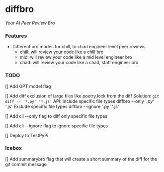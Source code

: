 # diffbro

*Your AI Peer Review Bro*

### Features

- Different bro modes for chill, to chad engineer level peer reviews
  - chill: will review your code like a chill bro
  - mid: will review your code like a mid level engineer bro
  - chad: will review your code like a chad, staff engineer bro

### TODO

[] Add GPT model flag

[] Add diff exclusion of large files like poetry.lock from the diff
  Solution: `git diff -- '*.py' '*.js'`
  API: 
    Include specific file types
      diffbro --only '*.py' '*.js'
    Exclude specific file types
      diffbro --ignore '*.py' '*.js'

  [] Add cli --only flag to diff only specific file types

  [] Add cli --ignore flag to ignore specific file types

[] Deploy to TestPyPi

### Icebox

[] Add summarybro flag that will create a short summary of the diff for the git commit message